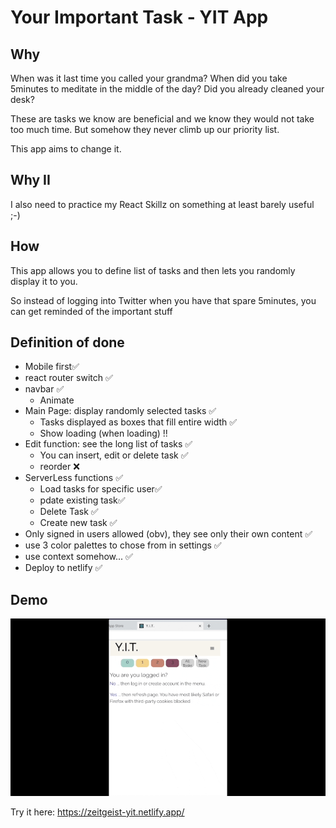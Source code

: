 # Your Important Task - YIT App

## Why

When was it last time you called your grandma? When did you take 5minutes to meditate in the middle of the day? Did you already cleaned your desk?

These are tasks we know are beneficial and we know they would not take too much time. But somehow they never climb up our priority list.

This app aims to change it.

## Why II

I also need to practice my React Skillz on something at least barely useful ;-)

## How

This app allows you to define list of tasks and then lets you randomly display it to you.

So instead of logging into Twitter when you have that spare 5minutes, you can get reminded of the important stuff

## Definition of done

- Mobile first✅
- react router switch ✅
- navbar ✅
  - Animate
- Main Page: display randomly selected tasks ✅
  - Tasks displayed as boxes that fill entire width ✅
  - Show loading (when loading) !!
- Edit function: see the long list of tasks ✅
  - You can insert, edit or delete task ✅
  - reorder ❌
- ServerLess functions ✅
  - Load tasks for specific user✅
  - pdate existing task✅
  - Delete Task ✅
  - Create new task ✅
- Only signed in users allowed (obv), they see only their own content ✅
- use 3 color palettes to chose from in settings ✅
- use context somehow... ✅
- Deploy to netlify ✅

## Demo

<img src = "./YIT Demo.gif">

Try it here: <https://zeitgeist-yit.netlify.app/>
